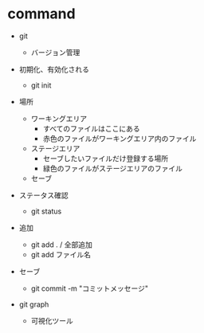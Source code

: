 # command

- git

  - バージョン管理

- 初期化、有効化される

  - git init

- 場所

  - ワーキングエリア
    - すべてのファイルはここにある
    - 赤色のファイルがワーキングエリア内のファイル
  - ステージエリア
    - セーブしたいファイルだけ登録する場所
    - 緑色のファイルがステージエリアのファイル
  - セーブ

- ステータス確認

  - git status

- 追加

  - git add . / 全部追加
  - git add ファイル名

- セーブ

  - git commit -m "コミットメッセージ"

- git graph
  - 可視化ツール
